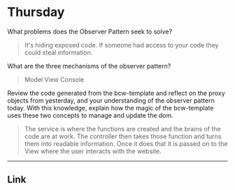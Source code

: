 # Thursday
What problems does the Observer Pattern seek to solve?
>It's hiding exposed code. If someone had access to your code they could steal information.

What are the three mechanisms of the observer pattern?
>Model View Console

Review the code generated from the bcw-template and reflect on the proxy objects from yesterday, and your understanding of the observer pattern today. With this knowledge, explain how the magic of the bcw-template uses these two concepts to manage and update the dom.
>The service is where the functions are created and the brains of the code are at work. The controller then takes those function and turns them into readable information. Once it does that it is passed on to the View where the user interacts with the website.

---
## Link